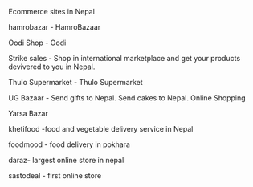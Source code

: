 Ecommerce sites in Nepal

hamrobazar - HamroBazaar

Oodi Shop - Oodi

Strike sales - Shop in international marketplace and get your products devivered to you in Nepal.

Thulo Supermarket - Thulo Supermarket

UG Bazaar - Send gifts to Nepal. Send cakes to Nepal. Online Shopping

Yarsa Bazar

khetifood -food and vegetable delivery service in Nepal

foodmood - food delivery in pokhara

daraz- largest online store in nepal
 
sastodeal - first online store

